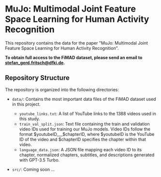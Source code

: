 # MuJo: Multimodal Joint Feature Space Learning for Human Activity Recognition

This repository contains the data for the paper "MuJo: Multimodal Joint Feature Space Learning for Human Activity Recognition".

**To obtain full access to the FiMAD dataset, please send an email to stefan_gerd.fritsch@dfki.de.**

## Repository Structure

The repository is organized into the following directories:

- `data/`: Contains the most important data files of the FiMAD dataset used in this project.
  - `youtube_links.txt`: A list of YouTube links to the 1388 videos used in this study.
  - `train_val_split.json`: Text file containing the train and validation video IDs used for training our MuJo models. Video IDs follow the format $youtubeID___$chapterID, where $youtubeID is the YouTube ID of the video and $chapterID specifies the chapter within that video.
  - `language_data.json`: A JSON file mapping each video ID to its chapter, normalized chapters, subtitles, and descriptions generated with GPT-3.5 Turbo.

- `src/`: Coming soon ...
